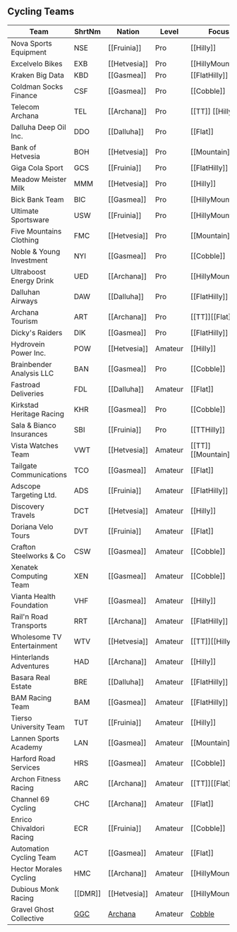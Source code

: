 ## Cycling Teams

| Team | ShrtNm | Nation | Level | Focus |
|-------|-------|---------|-------|-----|
| Nova Sports Equipment | NSE | [[Fruinia]] | Pro | [[Hilly]]
| Excelvelo Bikes | EXB | [[Hetvesia]] | Pro | [[HillyMountain]]
| Kraken Big Data | KBD | [[Gasmea]] | Pro | [[FlatHilly]]
| Coldman Socks Finance | CSF | [[Gasmea]] | Pro | [[Cobble]]
| Telecom Archana | TEL | [[Archana]] | Pro | [[TT]] [[Hilly]]
| Dalluha Deep Oil Inc. | DDO | [[Dalluha]] | Pro | [[Flat]]
| Bank of Hetvesia | BOH | [[Hetvesia]] | Pro | [[Mountain]]
| Giga Cola Sport | GCS | [[Fruinia]] | Pro | [[FlatHilly]]
| Meadow Meister Milk | MMM | [[Hetvesia]] | Pro | [[Hilly]]
| Bick Bank Team | BIC | [[Gasmea]] | Pro | [[HillyMountain]]
| Ultimate Sportsware | USW | [[Fruinia]] | Pro | [[HillyMountain]]
| Five Mountains Clothing | FMC | [[Hetvesia]] | Pro | [[Mountain]]
| Noble & Young Investment | NYI | [[Gasmea]] | Pro | [[Cobble]]
| Ultraboost Energy Drink | UED | [[Archana]] | Pro | [[HillyMountain]]
| Dalluhan Airways | DAW | [[Dalluha]] | Pro | [[FlatHilly]]
| Archana Tourism | ART | [[Archana]] | Pro | [[TT]][[Flat]]
| Dicky's Raiders | DIK | [[Gasmea]] | Pro | [[FlatHilly]]
| Hydrovein Power Inc. | POW | [[Hetvesia]] | Amateur | [[Hilly]]
| Brainbender Analysis LLC | BAN | [[Gasmea]] | Pro | [[Cobble]]
| Fastroad Deliveries | FDL | [[Dalluha]] | Amateur | [[Flat]]
| Kirkstad Heritage Racing | KHR | [[Gasmea]] | Pro | [[Cobble]]
| Sala & Bianco Insurances | SBI | [[Fruinia]] | Pro | [[TTHilly]]
| Vista Watches Team | VWT | [[Hetvesia]] | Amateur | [[TT]][[Mountain]]
| Tailgate Communications | TCO | [[Gasmea]] | Amateur | [[Flat]]
| Adscope Targeting Ltd. | ADS | [[Fruinia]] | Amateur | [[FlatHilly]]
| Discovery Travels | DCT | [[Hetvesia]] | Amateur | [[Hilly]]
| Doriana Velo Tours | DVT | [[Fruinia]] | Amateur | [[Flat]]
| Crafton Steelworks & Co | CSW | [[Gasmea]] | Amateur | [[Cobble]]
| Xenatek Computing Team | XEN | [[Gasmea]] | Amateur | [[Cobble]]
| Vianta Health Foundation | VHF | [[Gasmea]] | Amateur | [[Hilly]]
| Rail'n Road Transports | RRT | [[Archana]] | Amateur | [[FlatHilly]]
| Wholesome TV Entertainment | WTV | [[Hetvesia]] | Amateur | [[TT]][[Hilly]]
| Hinterlands Adventures | HAD | [[Archana]] | Amateur | [[Hilly]]
| Basara Real Estate | BRE | [[Dalluha]] | Amateur | [[FlatHilly]]
| BAM Racing Team | BAM | [[Gasmea]] | Amateur | [[FlatHilly]]
| Tierso University Team | TUT | [[Fruinia]] | Amateur | [[Hilly]]
| Lannen Sports Academy | LAN | [[Gasmea]] | Amateur | [[Mountain]]
| Harford Road Services | HRS | [[Gasmea]] | Amateur | [[Cobble]]
| Archon Fitness Racing | ARC | [[Archana]] | Amateur | [[TT]][[Flat]]
| Channel 69 Cycling | CHC | [[Archana]] | Amateur | [[Flat]]
| Enrico Chivaldori Racing | ECR | [[Fruinia]] | Amateur | [[Cobble]]
| Automation Cycling Team  | ACT | [[Gasmea]] | Amateur | [[Flat]]
| Hector Morales Cycling | HMC | [[Archana]] | Amateur | [[HillyMountain]]
| Dubious Monk Racing | [[DMR]] | [[Hetvesia]] | Amateur | [[HillyMountain]]
| Gravel Ghost Collective | [GGC](GGC.md) | [Archana](../nations/Archana.md) | Amateur | [Cobble](../racetypes/Cobble.md)
